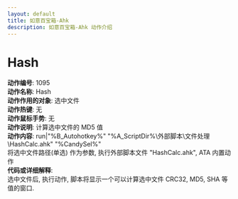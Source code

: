 ```yaml
---
layout: default
title: 如意百宝箱-Ahk
description: 如意百宝箱-Ahk 动作介绍
---
```

<link rel="stylesheet" href="../actions/css/atom-one-light.min.css">
<script src="../actions/js/highlight.min.js"></script>
<script>hljs.highlightAll();</script>

# [](#header-2) Hash
**动作编号**: 1095  
**动作名称**: Hash  
**动作作用的对象**: 选中文件  
**动作热键**: 无  
**动作鼠标手势**: 无  
**动作说明**: 计算选中文件的 MD5 值  
**动作内容**: run|"%B_Autohotkey%" "%A_ScriptDir%\外部脚本\文件处理\HashCalc.ahk" "%CandySel%"  
将选中文件路径(单选) 作为参数, 执行外部脚本文件 "HashCalc.ahk", ATA 内置动作  
**代码或详细解释**:  
选中文件后, 执行动作, 脚本将显示一个可以计算选中文件 CRC32, MD5, SHA 等值的窗口.  